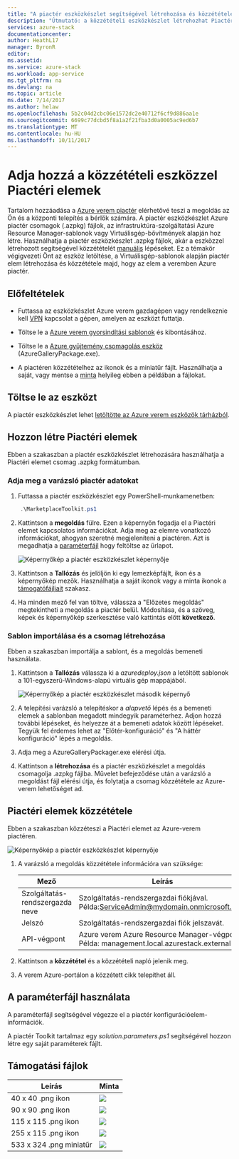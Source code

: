 ```yaml
---
title: "A piactér eszközkészlet segítségével létrehozása és közzététele a Piactéri elemek |} Microsoft Docs"
description: "Útmutató: a közzétételi eszközkészlet létrehozhat Piactéri elemek"
services: azure-stack
documentationcenter: 
author: HeathL17
manager: ByronR
editor: 
ms.assetid: 
ms.service: azure-stack
ms.workload: app-service
ms.tgt_pltfrm: na
ms.devlang: na
ms.topic: article
ms.date: 7/14/2017
ms.author: helaw
ms.openlocfilehash: 5b2c04d2cbc06e1572dc2e40712f6cf9d886aa1e
ms.sourcegitcommit: 6699c77dcbd5f8a1a2f21fba3d0a0005ac9ed6b7
ms.translationtype: MT
ms.contentlocale: hu-HU
ms.lasthandoff: 10/11/2017
---
```

#  <a name="add-marketplace-items-using-publishing-tool"></a>Adja hozzá a közzétételi eszközzel Piactéri elemek
Tartalom hozzáadása a [Azure verem piactér](azure-stack-marketplace.md) elérhetővé teszi a megoldás az Ön és a központi telepítés a bérlők számára.  A piactér eszközkészlet Azure piactér csomagok (.azpkg) fájlok, az infrastruktúra-szolgáltatási Azure Resource Manager-sablonok vagy Virtuálisgép-bővítmények alapján hoz létre.  Használhatja a piactér eszközkészlet .azpkg fájlok, akár a eszközzel létrehozott segítségével közzétételét [manuális](azure-stack-create-and-publish-marketplace-item.md) lépéseket.  Ez a témakör végigvezeti Önt az eszköz letöltése, a Virtuálisgép-sablonok alapján piactér elem létrehozása és közzététele majd, hogy az elem a veremben Azure piactér.     


## <a name="prerequisites"></a>Előfeltételek
 - Futtassa az eszközkészlet Azure verem gazdagépen vagy rendelkeznie kell [VPN](azure-stack-connect-azure-stack.md#connect-to-azure-stack-with-vpn) kapcsolat a gépen, amelyen az eszközt futtatja.

 - Töltse le a [Azure verem gyorsindítási sablonok](https://github.com/Azure/AzureStack-QuickStart-Templates/archive/master.zip) és kibontásához.

 - Töltse le a [Azure gyűjtemény csomagolás eszköz](http://aka.ms/azurestackmarketplaceitem) (AzureGalleryPackage.exe). 

 - A piactéren közzétételhez az ikonok és a miniatűr fájlt.  Használhatja a saját, vagy mentse a [minta](azure-stack-marketplace-publisher.md#support-files) helyileg ebben a példában a fájlokat.

## <a name="download-the-tool"></a>Töltse le az eszközt
A piactér eszközkészlet lehet [letöltötte az Azure verem eszközök tárházból](azure-stack-powershell-download.md).


##  <a name="create-marketplace-items"></a>Hozzon létre Piactéri elemek
Ebben a szakaszban a piactér eszközkészlet létrehozására használhatja a Piactéri elemet csomag .azpkg formátumban.  

### <a name="provide-marketplace-information-with-wizard"></a>Adja meg a varázsló piactér adatokat
1. Futtassa a piactér eszközkészlet egy PowerShell-munkamenetben:
```PowerShell
    .\MarketplaceToolkit.ps1
```

2. Kattintson a **megoldás** fülre.  Ezen a képernyőn fogadja el a Piactéri elemet kapcsolatos információkat. Adja meg az elemre vonatkozó információkat, ahogyan szeretné megjeleníteni a piactéren.  Azt is megadhatja a [paraméterfájl](azure-stack-marketplace-publisher.md#use-a-parameters-file) hogy feltöltse az űrlapot.  
    
    ![Képernyőkép a piactér eszközkészlet képernyője](./media/azure-stack-marketplace-publisher/image7.png)
3. Kattintson a **Tallózás** és jelöljön ki egy lemezképfájlt, ikon és a képernyőkép mezők.  Használhatja a saját ikonok vagy a minta ikonok a [támogatófájljait](azure-stack-marketplace-publisher.md#support-files) szakasz.
4. Ha minden mező fel van töltve, válassza a "Előzetes megoldás" megtekintheti a megoldás a piactér belül.  Módosítása, és a szöveg, képek és képernyőkép szerkesztése való kattintás előtt **következő**.  

### <a name="import-template-and-create-package"></a>Sablon importálása és a csomag létrehozása
Ebben a szakaszban importálja a sablont, és a megoldás bemeneti használata.

1.  Kattintson a **Tallózás** válassza ki a *azuredeploy.json* a letöltött sablonok a 101-egyszerű-Windows-alapú virtuális gép mappájából.

    ![Képernyőkép a piactér eszközkészlet második képernyő](./media/azure-stack-marketplace-publisher/image8.png)
2.  A telepítési varázsló a telepítéskor a *alapvető* lépés és a bemeneti elemek a sablonban megadott mindegyik paraméterhez.  Adjon hozzá további lépéseket, és helyezze át a bemeneti adatok között lépéseket.  Tegyük fel érdemes lehet az "Előtér-konfiguráció" és "A háttér konfiguráció" lépés a megoldás.
3.  Adja meg a AzureGalleryPackager.exe elérési útja.  
4.  Kattintson a **létrehozása** és a piactér eszközkészlet a megoldás csomagolja .azpkg fájlba.  Művelet befejeződése után a varázsló a megoldást fájl elérési útja, és folytatja a csomag közzététele az Azure-verem lehetőséget ad.


## <a name="publish-marketplace-items"></a>Piactéri elemek közzététele
Ebben a szakaszban közzéteszi a Piactéri elemet az Azure-verem piactéren.

![Képernyőkép a piactér eszközkészlet képernyője](./media/azure-stack-marketplace-publisher/image9.png)

1.  A varázsló a megoldás közzététele információra van szüksége:
    
    |Mező|Leírás|
    |-----|-----|
    | Szolgáltatás-rendszergazda neve | Szolgáltatás-rendszergazdai fiókjával.  Példa:ServiceAdmin@mydomain.onmicrosoft.com |
    | Jelszó | Szolgáltatás-rendszergazdai fiók jelszavát. |
    | API-végpont | Azure verem Azure Resource Manager-végpont.  Példa: management.local.azurestack.external |
2.  Kattintson a **közzététel** és a közzétételi napló jelenik meg.
3.  A verem Azure-portálon a közzétett cikk telepíthet áll.


## <a name="use-a-parameters-file"></a>A paraméterfájl használata
A paraméterfájl segítségével végezze el a piactér konfigurációelem-információk.  

A piactér Toolkit tartalmaz egy *solution.parameters.ps1* segítségével hozzon létre egy saját paraméterek fájlt.


## <a name="support-files"></a>Támogatási fájlok
| Leírás | Minta |
| ----- | ----- |
| 40 x 40 .png ikon | ![](./media/azure-stack-marketplace-publisher/image1.png) |
| 90 x 90 .png ikon | ![](./media/azure-stack-marketplace-publisher/image2.png) |
| 115 x 115 .png ikon | ![](./media/azure-stack-marketplace-publisher/image3.png) |
| 255 x 115 .png ikon | ![](./media/azure-stack-marketplace-publisher/image4.png) |
| 533 x 324 .png miniatűr | ![](./media/azure-stack-marketplace-publisher/image5.png) |


